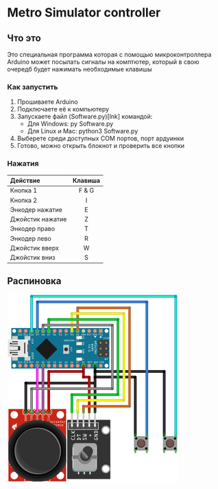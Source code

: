# Metro Simulator controller

## Что это

Это специальная программа которая с помощью микроконтроллера Arduino может посылать сигналы на комптютер, который в свою очередб будет нажимать необходимые клавишы

### Как запустить

1. Прошиваете Arduino
2. Подключаете её к компьютеру
3. Запускаете файл (Software.py)[lnk] командой:
    - Для Windows: py Software.py
    - Для Linux и Mac: python3 Software.py
4. Выберете среди доступных COM портов, порт ардуинки
5. Готово, можно открыть блокнот и проверить все кнопки

### Нажатия

| Действие         | Клавиша |
| :--------------- | :-----: |
| Кнопка 1         |  F & G  |
| Кнопка 2         |    I    |
| Энкодер нажатие  |    E    |
| Джойстик нажатие |    Z    |
| Энкодер право    |    T    |
| Энкодер лево     |    R    |
| Джойстик вверх   |    W    |
| Джойстик вниз    |    S    |

## Распиновка

<img src="Wiring.png" width=400>
